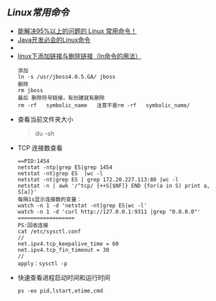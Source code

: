 ## *Linux常用命令*
- [能解决95%以上的问题的 Linux 常用命令！](https://mp.weixin.qq.com/s/OGe3VhvFtxtzGHJvvmlBiQ)
- [Java开发必会的Linux命令](https://mp.weixin.qq.com/s/2KUUQ4KvSkIBsJFtdmU0fQ)
- []()
- [linux下添加链接与删除链接（ln命令的用法）](https://www.cnblogs.com/sign-ptk/p/6207936.html)
    ```
    添加
    ln -s /usr/jboss4.0.5.GA/ jboss
    删除
    rm jboss
    最后 删除符号链接，有创建就有删除
    rm -rf   symbolic_name   注意不是rm -rf   symbolic_name/ 
    ```
-  查看当前文件夹大小
    > du -sh
-  TCP 连接数查看
    ```
    ==PID:1454
    netstat -ntp|grep ES|grep 1454
    netstat -nt|grep ES  |wc -l
    netstat -nt|grep ES | grep 172.20.227.113:80 |wc -l
    netstat -n | awk '/^tcp/ {++S[$NF]} END {for(a in S) print a, S[a]}'
    每隔1s显示连接数的变量：
    watch -n 1 -d 'netstat -nt|grep ES|wc -l'
    watch -n 1 -d 'curl http://127.0.0.1:9311 |grep "0.0.0.0"'
    ==================
    PS:回收连接
    cat /etc/sysctl.conf
    //
    net.ipv4.tcp_keepalive_time = 60
    net.ipv4.tcp_fin_timeout = 30
    //
    apply：sysctl -p
    ```
- 快速查看进程启动时间和运行时间
    ```
    ps -eo pid,lstart,etime,cmd
    ```
